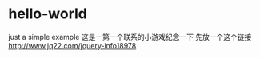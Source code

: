 # hello-world
just a simple example
这是一第一个联系的小游戏纪念一下 
先放一个这个链接
http://www.jq22.com/jquery-info18978

